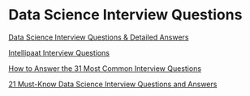 # Data Science Interview Questions

[Data Science Interview Questions & Detailed Answers](http://rpubs.com/JDAHAN/172473)

[Intellipaat Interview Questions](https://intellipaat.com/interview-questions/)

[How to Answer the 31 Most Common Interview Questions](https://www.themuse.com/advice/how-to-answer-the-31-most-common-interview-questions)

[21 Must-Know Data Science Interview Questions and Answers](http://www.kdnuggets.com/2016/02/21-data-science-interview-questions-answers.html)
